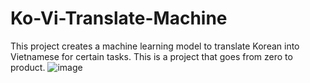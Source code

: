 # Ko-Vi-Translate-Machine
This project creates a machine learning model to translate Korean into Vietnamese for certain tasks. This is a project that goes from zero to product.
![image](https://github.com/thanhtunggggggg/Ko-Vi-Translate-Machine/assets/119614095/dfe352b5-0737-4268-ba0c-d603b4f66a29)
